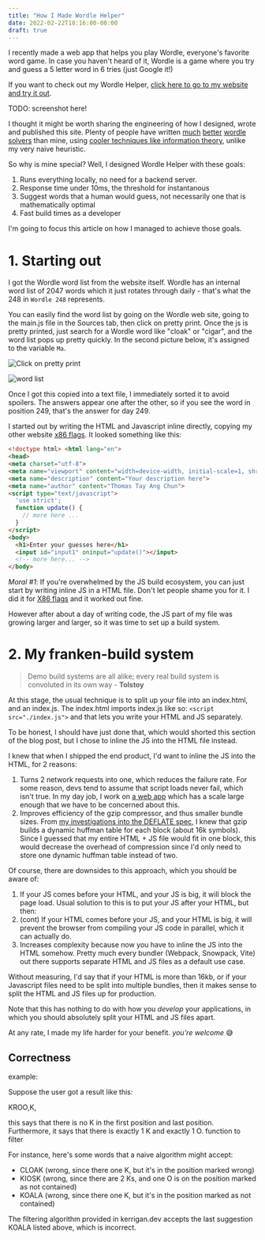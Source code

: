 ```yaml
---
title: "How I Made Wordle Helper"
date: 2022-02-22T18:16:00-08:00
draft: true
---
```


I recently made a web app that helps you play Wordle, everyone's favorite word game. In case you haven't heard of it, Wordle is a game where you try and guess a 5 letter word in 6 tries (just Google it!)

If you want to check out my Wordle Helper, [click here to go to my website and try it out](https://ttay.me/wordle-helper).

TODO: screenshot here!

I thought it might be worth sharing the engineering of how I designed, wrote and published this site. Plenty of people have written 
[much](https://github.com/jason-chao/wordle-solver)
[better](https://www.kerrigan.dev/2022/01/10/building-a-wordle-solver-in-python.html)
[wordle](https://github.com/theboywhoboasted/whurdle)
[solvers](https://github.com/christiangenco/wordlesolver)
than mine, using
[cooler techniques like information theory](https://www.youtube.com/watch?v=v68zYyaEmEA), unlike my very naive heuristic.

So why is mine special? Well, I designed Wordle Helper with these goals: 
1. Runs everything locally, no need for a backend server.
1. Response time under 10ms, the threshold for instantanous 
1. Suggest words that a human would guess, not necessarily one that is mathematically optimal
1. Fast build times as a developer

I'm going to focus this article on how I managed to achieve those goals.

# 1. Starting out

I got the Wordle word list from the website itself. Wordle has an internal word list of 2047 words which it just rotates through daily - that's what the 248 in `Wordle 248` represents.

You can easily find the word list by going on the Wordle web site, going to the main.js file in the Sources tab, then click on pretty print. Once the js is pretty printed, just search for a Wordle word like "cloak" or "cigar", and the word list pops up pretty quickly. In the second picture below, it's assigned to the variable `Ma`.

![Click on pretty print](/blog/img/wordle-pretty-print-1.jpg)

![word list](/blog/img/wordle-wordlist.jpg)

Once I got this copied into a text file, I immediately sorted it to avoid spoilers. The answers appear one after the other, so if you see the word in position 249, that's the answer for day 249.

I started out by writing the HTML and Javascript inline directly, copying my other website [x86 flags](/x86flags.html). It looked something like this:

```html
<!doctype html> <html lang="en">
<head>
<meta charset="utf-8">
<meta name="viewport" content="width=device-width, initial-scale=1, shrink-to-fit=no">
<meta name="description" content="Your description here">
<meta name="author" content="Thomas Tay Ang Chun">
<script type="text/javascript">
  'use strict';
  function update() {
    // more here ...
  }
</script>
<body>
  <h1>Enter your guesses here</h1>
  <input id="input1" oninput="update()"></input>
  <!-- more here... -->
</body>
```

*Moral #1*: If you're overwhelmed by the JS build ecosystem, you can just start by writing inline JS in a HTML file. Don't let people shame you for it. I did it for [X86 flags](/x86flags.html) and it worked out fine.

However after about a day of writing code, the JS part of my file was growing larger and larger, so it was time to set up a build system.

# 2. My franken-build system

> Demo build systems are all alike; every real build system is convoluted in its own way - **Tolstoy**

At this stage, the usual technique is to split up your file into an index.html, and an index.js. The index.html imports index.js like so:
`<script src="./index.js">`
and that lets you write your HTML and JS separately.

To be honest, I should have just done that, which would shorted this section of the blog post, but I chose to inline the JS into the HTML file instead.

I knew that when I shipped the end product, I'd want to inline the JS into the HTML, for 2 reasons:
1. Turns 2 network requests into one, which reduces the failure rate. For some reason, devs tend to assume that script loads never fail, which isn't true. In my day job, I work on [a web app](https://www.microsoft.com/en-us/microsoft-teams/group-chat-software) which has a scale large enough that we have to be concerned about this.
1. Improves efficiency of the gzip compressor, and thus smaller bundle sizes. From [my investigations into the DEFLATE spec](/blog/gzip_investigations/), I knew that gzip builds a dynamic huffman table for each block (about 16k symbols). Since I guessed that my entire HTML + JS file would fit in one block, this would decrease the overhead of compression since I'd only need to store one dynamic huffman table instead of two.

Of course, there are downsides to this approach, which you should be aware of:
1. If your JS comes before your HTML, and your JS is big, it will block the page load. Usual solution to this is to put your JS after your HTML, but then:
1. (cont) If your HTML comes before your JS, and your HTML is big, it will prevent the browser from compiling your JS code in parallel, which it can actually do.
1. Increases complexity because now you have to inline the JS into the HTML somehow. Pretty much every bundler (Webpack, Snowpack, Vite) out there supports separate HTML and JS files as a default use case.

Without measuring, I'd say that if your HTML is more than 16kb, or if your Javascript files need to be split into multiple bundles, then it makes sense to split the HTML and JS files up for production.

Note that this has nothing to do with how you *develop* your applications, in which you should absolutely split your HTML and JS files apart.

At any rate, I made my life harder for your benefit. *you're welcome* 😅


## Correctness

example:

Suppose the user got a result like this:

KROO,K,

this says that there is no K in the first position and last position. Furthermore, it says that there is exactly 1 K and exactly 1 O.
function to filter 

For instance, here's some words that a naive algorithm might accept:
- CLOAK (wrong, since there one K, but it's in the position marked wrong)
- KIOSK (wrong, since there are 2 Ks, and one O is on the position marked as not contained)
- KOALA (wrong, since there one K, but it's in the position marked as not contained)

The filtering algorithm provided in kerrigan.dev accepts the last suggestion KOALA listed above, which is incorrect.
